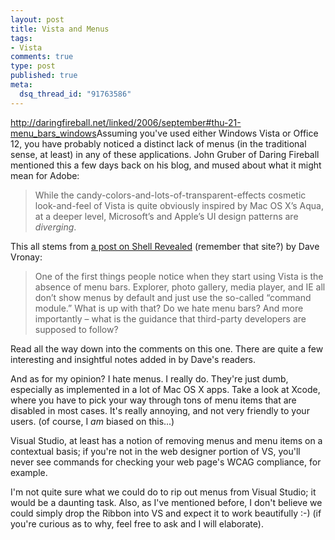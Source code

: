 ```yaml
--- 
layout: post
title: Vista and Menus
tags: 
- Vista
comments: true
type: post
published: true
meta: 
  dsq_thread_id: "91763586"
---
```

<a href="http://daringfireball.net/linked/2006/september#thu-21-menu_bars_windows">http://daringfireball.net/linked/2006/september#thu-21-menu_bars_windows</a>Assuming you've used either Windows Vista or Office 12, you have probably noticed a distinct lack of menus (in the traditional sense, at least) in any of these applications. John Gruber of Daring Fireball mentioned this a few days back on his blog, and mused about what it might mean for Adobe:
  <blockquote>While the candy-colors-and-lots-of-transparent-effects cosmetic look-and-feel of Vista is quite obviously inspired by Mac OS X’s Aqua, at a deeper level, Microsoft’s and Apple’s UI design patterns are <em>diverging</em>.</blockquote>

  This all stems from <a href="http://shellrevealed.com/blogs/shellblog/archive/2006/09/20/What-happened-to-the-menu-bars_3F00_.aspx">a post on Shell Revealed</a> (remember that site?) by Dave Vronay:
  <blockquote>One of the first things people notice when they start using Vista is the absence of menu bars.  Explorer, photo gallery, media player, and IE all don’t show menus by default and just use the so-called “command module.”  What is up with that?  Do we hate menu bars?  And more importantly – what is the guidance that third-party developers are supposed to follow?  </blockquote>

  Read all the way down into the comments on this one. There are quite a few interesting and insightful notes added in by Dave's readers.

  And as for my opinion? I hate menus. I really do. They're just dumb, especially as implemented in a lot of Mac OS X apps. Take a look at Xcode, where you have to pick your way through tons of menu items that are disabled in most cases. It's really annoying, and not very friendly to your users. (of course, I <em>am</em> biased on this...)

  Visual Studio, at least has a notion of removing menus and menu items on a contextual basis; if you're not in the web designer portion of VS, you'll never see commands for checking your web page's WCAG compliance, for example.

  I'm not quite sure what we could do to rip out menus from Visual Studio; it would be a daunting task. Also, as I've mentioned before, I don't believe we could simply drop the Ribbon into VS and expect it to work beautifully :-) (if you're curious as to why, feel free to ask and I will elaborate).
